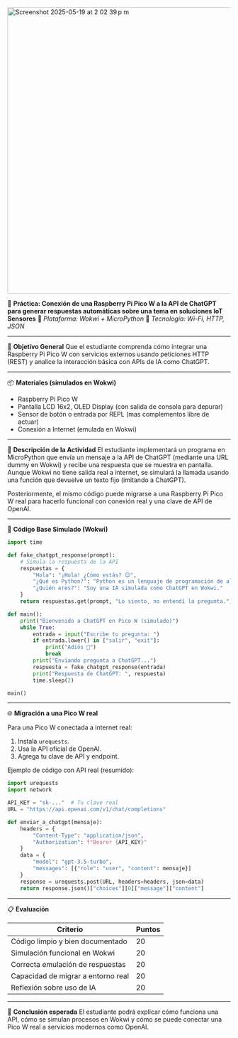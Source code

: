 <img width="644" alt="Screenshot 2025-05-19 at 2 02 39 p m" src="https://github.com/user-attachments/assets/4cd3db35-b377-467b-8444-68190a53f3d9" />


📘 **Práctica: Conexión de una Raspberry Pi Pico W a la API de ChatGPT para generar respuestas automáticas sobre una tema en soluciones IoT Sensores**
🔧 *Plataforma: Wokwi + MicroPython*
📡 *Tecnología: Wi-Fi, HTTP, JSON*

---

🎯 **Objetivo General**
Que el estudiante comprenda cómo integrar una Raspberry Pi Pico W con servicios externos usando peticiones HTTP (REST) y analice la interacción básica con APIs de IA como ChatGPT.

---

📦 **Materiales (simulados en Wokwi)**

* Raspberry Pi Pico W
* Pantalla LCD 16x2, OLED Display (con salida de consola para depurar)
* Sensor de botón o entrada por REPL (mas complementos libre de actuar)
* Conexión a Internet (emulada en Wokwi)

---

🧠 **Descripción de la Actividad**
El estudiante implementará un programa en MicroPython que envía un mensaje a la API de ChatGPT (mediante una URL dummy en Wokwi) y recibe una respuesta que se muestra en pantalla. Aunque Wokwi no tiene salida real a internet, se simulará la llamada usando una función que devuelve un texto fijo (imitando a ChatGPT).

Posteriormente, el mismo código puede migrarse a una Raspberry Pi Pico W real para hacerlo funcional con conexión real y una clave de API de OpenAI.

---

🧪 **Código Base Simulado (Wokwi)**

```python
import time

def fake_chatgpt_response(prompt):
    # Simula la respuesta de la API
    respuestas = {
        "Hola": "¡Hola! ¿Cómo estás? 😊",
        "¿Qué es Python?": "Python es un lenguaje de programación de alto nivel.",
        "¿Quién eres?": "Soy una IA simulada como ChatGPT en Wokwi."
    }
    return respuestas.get(prompt, "Lo siento, no entendí la pregunta.")

def main():
    print("Bienvenido a ChatGPT en Pico W (simulado)")
    while True:
        entrada = input("Escribe tu pregunta: ")
        if entrada.lower() in ["salir", "exit"]:
            print("Adiós 👋")
            break
        print("Enviando pregunta a ChatGPT...")
        respuesta = fake_chatgpt_response(entrada)
        print("Respuesta de ChatGPT: ", respuesta)
        time.sleep(2)

main()
```

---

🌐 **Migración a una Pico W real**

Para una Pico W conectada a internet real:

1. Instala `urequests`.
2. Usa la API oficial de OpenAI.
3. Agrega tu clave de API y endpoint.

Ejemplo de código con API real (resumido):

```python
import urequests
import network

API_KEY = "sk-..."  # Tu clave real
URL = "https://api.openai.com/v1/chat/completions"

def enviar_a_chatgpt(mensaje):
    headers = {
        "Content-Type": "application/json",
        "Authorization": f"Bearer {API_KEY}"
    }
    data = {
        "model": "gpt-3.5-turbo",
        "messages": [{"role": "user", "content": mensaje}]
    }
    response = urequests.post(URL, headers=headers, json=data)
    return response.json()["choices"][0]["message"]["content"]
```

---

📋 **Evaluación**

| Criterio                           | Puntos |
| ---------------------------------- | ------ |
| Código limpio y bien documentado   | 20     |
| Simulación funcional en Wokwi      | 20     |
| Correcta emulación de respuestas   | 20     |
| Capacidad de migrar a entorno real | 20     |
| Reflexión sobre uso de IA          | 20     |

---

📝 **Conclusión esperada**
El estudiante podrá explicar cómo funciona una API, cómo se simulan procesos en Wokwi y cómo se puede conectar una Pico W real a servicios modernos como OpenAI.


